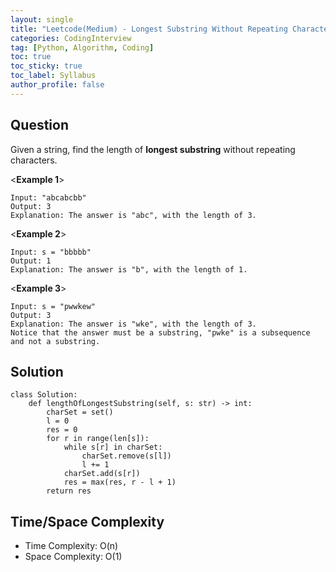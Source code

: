 ```yaml
---
layout: single
title: "Leetcode(Medium) - Longest Substring Without Repeating Characters"
categories: CodingInterview
tag: [Python, Algorithm, Coding]
toc: true
toc_sticky: true
toc_label: Syllabus
author_profile: false
---
```


## Question

Given a string, find the length of **longest substring** without repeating characters.

<**Example 1**>
```
Input: "abcabcbb"
Output: 3
Explanation: The answer is "abc", with the length of 3.
```
<**Example 2**>
```
Input: s = "bbbbb"
Output: 1
Explanation: The answer is "b", with the length of 1.
```
<**Example 3**>
```
Input: s = "pwwkew"
Output: 3
Explanation: The answer is "wke", with the length of 3.
Notice that the answer must be a substring, "pwke" is a subsequence and not a substring.
```

## Solution
```
class Solution:
    def lengthOfLongestSubstring(self, s: str) -> int:
        charSet = set()
        l = 0
        res = 0
        for r in range(len[s]):
            while s[r] in charSet:
                charSet.remove(s[l])
                l += 1
            charSet.add(s[r])
            res = max(res, r - l + 1)
        return res
```

## Time/Space Complexity
- Time Complexity: O(n)
- Space Complexity: O(1)

